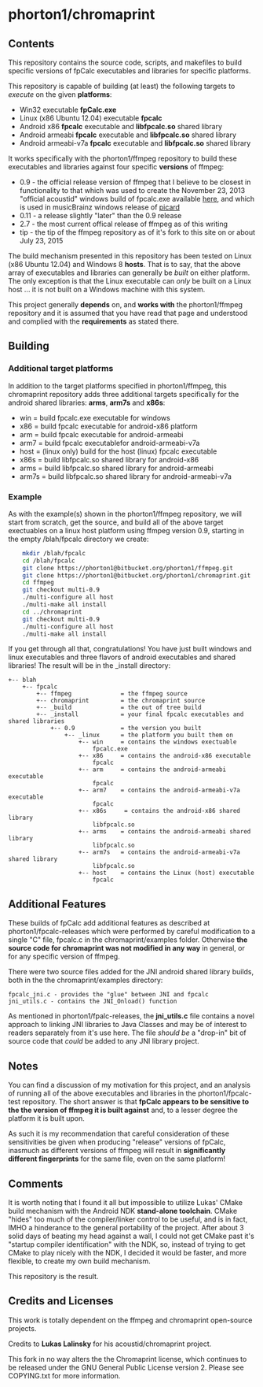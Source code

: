 phorton1/chromaprint
=========================

## Contents

This repository contains the source code, scripts, and makefiles to build specific versions of fpCalc executables and libraries for specific platforms.

This repository is capable of building (at least) the following targets to *execute* on the given **platforms**:

- Win32 executable **fpCalc.exe**
- Linux (x86 Ubuntu 12.04) executable **fpcalc**
- Android x86 **fpcalc** executable and **libfpcalc.so** shared library
- Android armeabi **fpcalc** executable and **libfpcalc.so** shared library
- Android armeabi-v7a **fpcalc** executable and **libfpcalc.so** shared library

It works specifically with the phorton1/ffmpeg repository to build these executables and libraries against four specific **versions** of ffmpeg:

- 0.9 - the official release version of ffmpeg that I believe to be closest in functionality to that which was used to create the November 23, 2013 "official acoustid" windows build of fpcalc.exe available [here](https://bitbucket.org/acoustid/chromaprint/downloads/chromaprint-fpcalc-1.1-win-i686.zip), and which is used in musicBrainz windows release of [picard](http://picard.musicbrainz.org/)
- 0.11 - a release slightly "later" than the 0.9 release
- 2.7 - the most current offical release of ffmpeg as of this writing
- tip - the tip of the ffmpeg repository as of it's fork to this site on or about July 23, 2015

The build mechanism presented in this repository has been tested on Linux (x86 Ubuntu 12.04) and Windows 8 **hosts**.  That is to say, that the above array of executables and libraries can generally be *built* on either platform. The only exception is that the Linux executable can *only* be built on a Linux host ... it is not built on a Windows machine with this system.

This project generally **depends** on, and **works with** the phorton1/ffmpeg repository and it is assumed that you have read that page and understood and complied with the **requirements** as stated there.


## Building

### Additional target platforms

In addition to the target platforms specified in phorton1/ffmpeg, this chromaprint repository adds three additional targets specifically for the android shared libraries: **arms**, **arm7s** and **x86s**:

- win = build fpcalc.exe executable for windows
- x86 = build fpcalc executable for android-x86 platform
- arm = build fpcalc executable for android-armeabi
- arm7 = build fpcalc executablefor android-armeabi-v7a
- host = (linux only) build for the host (linux) fpcalc executable
- x86s = build libfpcalc.so shared library for android-x86
- arms = build libfpcalc.so shared library for android-armeabi
- arm7s = build libfpcalc.so shared library for android-armeabi-v7a

### Example

As with the example(s) shown in the phorton1/ffmpeg repository, we will start from scratch, get the source, and build all of the above target exectuables on a linux host platform using ffmpeg version 0.9, starting in the empty /blah/fpcalc directory we create:

```bash
    mkdir /blah/fpcalc
    cd /blah/fpcalc
    git clone https://phorton1@bitbucket.org/phorton1/ffmpeg.git
    git clone https://phorton1@bitbucket.org/phorton1/chromaprint.git
    cd ffmpeg
    git checkout multi-0.9
    ./multi-configure all host
    ./multi-make all install
    cd ../chromaprint
    git checkout multi-0.9
    ./multi-configure all host
    ./multi-make all install
```

If you get through all that, congratulations! You have just built windows and linux executables and three flavors of android executables and shared libraries!  The result will be in the _install directory:

    +-- blah
        +-- fpcalc
            +-- ffmpeg              = the ffmpeg source
            +-- chromaprint         = the chromaprint source
            +-- _build              = the out of tree build
            +-- _install            = your final fpcalc executables and shared libraries
                +-- 0.9             = the version you built
                    +-- _linux      = the platform you built them on
                        +-- win     = contains the windows exectuable
                            fpcalc.exe
                        +-- x86     = contains the android-x86 executable
                            fpcalc
                        +-- arm     = contains the android-armeabi executable
                            fpcalc
                        +-- arm7    = contains the android-armeabi-v7a executable
                            fpcalc
                        +-- x86s     = contains the android-x86 shared library
                            libfpcalc.so
                        +-- arms    = contains the android-armeabi shared library
                            libfpcalc.so
                        +-- arm7s   = contains the android-armeabi-v7a shared library
                            libfpcalc.so
                        +-- host    = contains the Linux (host) executable
                            fpcalc


## Additional Features

These builds of fpCalc add additional features as described at phorton1/fpcalc-releases which were performed by careful modification to a single "C" file, fpcalc.c in the chromaprint/examples folder. Otherwise **the source code for chromaprint was not modified in any way** in general, or for any specific version of ffmpeg.

There were two source files added for the JNI android shared library builds, both in the the chromaprint/examples directory:

    fpcalc_jni.c - provides the "glue" between JNI and fpcalc
    jni_utils.c - contains the JNI_Onload() function

As mentioned in phorton1/fpalc-releases, the **jni_utils.c** file contains a novel approach to linking JNI libraries to Java Classes and may be of interest to readers separately from it's use here.  The file *should be* a "drop-in" bit of source code that *could* be added to any JNI library project.


## Notes

You can find a discussion of my motivation for this project, and an analysis of running all of the above executables and libraries  in the phorton1/fpcalc-test repository.  The short answer is that **fpCalc appears to be sensitive to the the version of ffmpeg it is built against** and, to a lesser degree the platform it is built upon.

As such it is my recommendation that careful consideration of these sensitivities be given when producing "release" versions of fpCalc, inasmuch as different versions of ffmpeg will result in **significantly different fingerprints** for the same file, even on the same platform!


## Comments

It is worth noting that I found it all but impossible to utilize Lukas' CMake build mechanism with the Android NDK **stand-alone toolchain**.  CMake "hides" too much of the compiler/linker control to be useful, and is in fact, IMHO a hinderance to the general portability of the project.  After about 3 solid days of beating my head against a wall, I could not get CMake past it's "startup compiler identification" with the NDK, so, instead of trying to get CMake to play nicely with the NDK, I decided it would be faster, and more flexible, to create my own build mechanism.

This repository is the result.


## Credits and Licenses

This work is totally dependent on the ffmpeg and chromaprint open-source projects.

Credits to **Lukas Lalinsky** for his acoustid/chromaprint project.

This fork in no way alters the the Chromaprint license, which continues to be released under the GNU General Public License version 2.  Please see COPYING.txt for more information.
